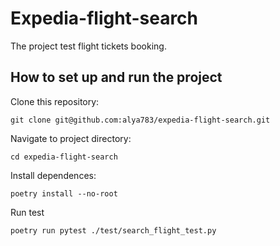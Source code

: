# Expedia-flight-search

The project test flight tickets booking.

## How to set up and run the project

Clone this repository:
```
git clone git@github.com:alya783/expedia-flight-search.git
```
Navigate to project directory:

```
cd expedia-flight-search
```

Install dependences: 

```
poetry install --no-root
```
Run test

```
poetry run pytest ./test/search_flight_test.py
```
